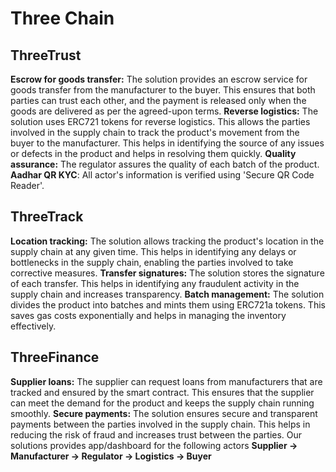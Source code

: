 # Three Chain

## ThreeTrust

**Escrow for goods transfer:** The solution provides an escrow service for goods transfer from the manufacturer to the buyer. This ensures that both parties can trust each other, and the payment is released only when the goods are delivered as per the agreed-upon terms.
**Reverse logistics:** The solution uses ERC721 tokens for reverse logistics. This allows the parties involved in the supply chain to track the product's movement from the buyer to the manufacturer. This helps in identifying the source of any issues or defects in the product and helps in resolving them quickly.
**Quality assurance:** The regulator assures the quality of each batch of the product.
**Aadhar QR KYC**: All actor's information is verified using 'Secure QR Code Reader'.

## ThreeTrack

**Location tracking:** The solution allows tracking the product's location in the supply chain at any given time. This helps in identifying any delays or bottlenecks in the supply chain, enabling the parties involved to take corrective measures.
**Transfer signatures:** The solution stores the signature of each transfer. This helps in identifying any fraudulent activity in the supply chain and increases transparency.
**Batch management:** The solution divides the product into batches and mints them using ERC721a tokens. This saves gas costs exponentially and helps in managing the inventory effectively.

## ThreeFinance

**Supplier loans:** The supplier can request loans from manufacturers that are tracked and ensured by the smart contract. This ensures that the supplier can meet the demand for the product and keeps the supply chain running smoothly.
**Secure payments:** The solution ensures secure and transparent payments between the parties involved in the supply chain. This helps in reducing the risk of fraud and increases trust between the parties.
Our solutions provides app/dashboard for the following actors
**Supplier -> Manufacturer -> Regulator -> Logistics -> Buyer**
